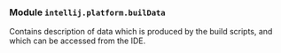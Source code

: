### Module `intellij.platform.builData`

Contains description of data which is produced by the build scripts, and which can be accessed from the IDE.